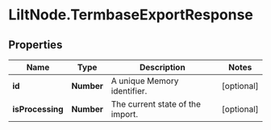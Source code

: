 # LiltNode.TermbaseExportResponse

## Properties

Name | Type | Description | Notes
------------ | ------------- | ------------- | -------------
**id** | **Number** | A unique Memory identifier. | [optional] 
**isProcessing** | **Number** | The current state of the import. | [optional] 


